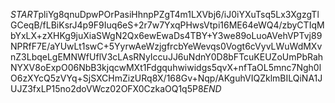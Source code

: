 $START$pliYg8qnuDpwPOrPasiHhnpPZgT4m1LXVbj6/iJ0iYXuTsq5Lx3XgzgTlGCeqB/fLBiKsrJ4p9F9Iuq6eS+2r7w7YxqPHwsVtpi16ME64eWQ4/zbyCTIqMbYxLX+zXHKg9juXiaSWgN2Qx6ewEwaDs4TBY+Y3we89oLuoAVehVPTvj89NPRfF7E/aYUwLt1swC+5YyrwAeWzjgfrcbYeWevqs0Vogt6cVyvLWuWdMXvnZ3LbqeLgEMNWfUflV3cLAsRNyIccuJJ6uNdnY0D8bFTcuKEUZoUmPbRahNYXV8oExpO06NbB3kjqcwMXt1Fdgquhwiwidgs5qvX+nfTaOL5mnc7Ngh0lO6zXYcQ5zVYq+SjSXCHmZizURq8X/168Gv+Nqp/AKguhVIQZklmBILQiNA1JUJZ3fxLP15no2doVWcz02OFX0CzkaOQ1q5P8$END$